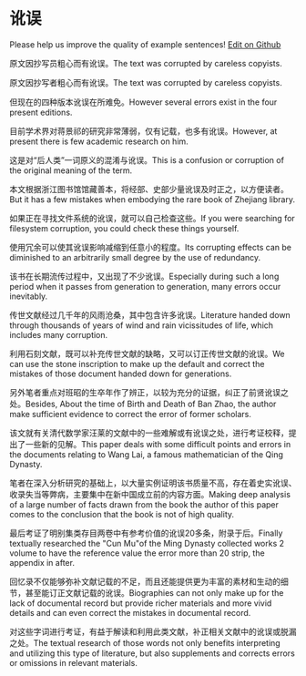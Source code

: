 # 讹误

Please help us improve the quality of example sentences! [Edit on Github](https://github.com/jiyushe/jiyu-example-sentence-source/blob/main/chinese/ewu.md)

<p><span class="chinese">原文因抄写员粗心而有讹误。</span><span class="english">The text was corrupted by careless copyists.</span></p>

<p><span class="chinese">原文因抄写者粗心而有讹误。</span><span class="english">The text was corrupted by careless copyists.</span></p>

<p><span class="chinese">但现在的四种版本讹误在所难免。</span><span class="english">However several errors exist in the four present editions.</span></p>

<p><span class="chinese">目前学术界对蒋景祁的研究非常薄弱，仅有记载，也多有讹误。</span><span class="english">However, at present there is few academic research on him.</span></p>

<p><span class="chinese">这是对“后人类”一词原义的混淆与讹误。</span><span class="english">This is a confusion or corruption of the original meaning of the term.</span></p>

<p><span class="chinese">本文根据浙江图书馆馆藏善本，将经部、史部少量讹误及时正之，以方便读者。</span><span class="english">But it has a few mistakes when embodying the rare book of Zhejiang library.</span></p>

<p><span class="chinese">如果正在寻找文件系统的讹误，就可以自己检查这些。</span><span class="english">If you were searching for filesystem corruption, you could check these things yourself.</span></p>

<p><span class="chinese">使用冗余可以使其讹误影响减缩到任意小的程度。</span><span class="english">Its corrupting effects can be diminished to an arbitrarily small degree by the use of redundancy.</span></p>

<p><span class="chinese">该书在长期流传过程中，又出现了不少讹误。</span><span class="english">Especially during such a long period when it passes from generation to generation, many errors occur inevitably.</span></p>

<p><span class="chinese">传世文献经过几千年的风雨沧桑，其中包含许多讹误。</span><span class="english">Literature handed down through thousands of years of wind and rain vicissitudes of life, which includes many corruption.</span></p>

<p><span class="chinese">利用石刻文献，既可以补充传世文献的缺略，又可以订正传世文献的讹误。</span><span class="english">We can use the stone inscription to make up the default and correct the mistakes of those document handed down for generations.</span></p>

<p><span class="chinese">另外笔者重点对班昭的生卒年作了辨正，以较为充分的证据，纠正了前贤讹误之处。</span><span class="english">Besides, About the time of Birth and Death of Ban Zhao, the author make sufficient evidence to correct the error of former scholars.</span></p>

<p><span class="chinese">该文就有关清代数学家汪莱的文献中的一些难解或有讹误之处，进行考证校释，提出了一些新的见解。</span><span class="english">This paper deals with some difficult points and errors in the documents relating to Wang Lai, a famous mathematician of the Qing Dynasty.</span></p>

<p><span class="chinese">笔者在深入分析研究的基础上，以大量实例证明该书质量不高，存在着史实讹误、收录失当等弊病，主要集中在新中国成立前的内容方面。</span><span class="english">Making deep analysis of a large number of facts drawn from the book the author of this paper comes to the conclusion that the book is not of high quality.</span></p>

<p><span class="chinese">最后考证了明别集类存目两卷中有参考价值的讹误20多条，附录于后。</span><span class="english">Finally textually researched the "Cun Mu"of the Ming Dynasty collected works 2 volume to have the reference value the error more than 20 strip, the appendix in after.</span></p>

<p><span class="chinese">回忆录不仅能够弥补文献记载的不足，而且还能提供更为丰富的素材和生动的细节，甚至能订正文献记载的讹误。</span><span class="english">Biographies can not only make up for the lack of documental record but provide richer materials and more vivid details and can even correct the mistakes in documental record.</span></p>

<p><span class="chinese">对这些字词进行考证，有益于解读和利用此类文献，补正相关文献中的讹误或脱漏之处。</span><span class="english">The textual research of those words not only benefits interpreting and utilizing this type of literature, but also supplements and corrects errors or omissions in relevant materials.</span></p>

